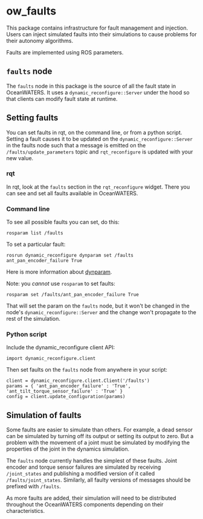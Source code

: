 ow_faults
=========
This package contains infrastructure for fault management and injection. Users
can inject simulated faults into their simulations to cause problems for their
autonomy algorithms.

Faults are implemented using ROS parameters.

## `faults` node
The `faults` node in this package is the source of all the fault state in
OceanWATERS. It uses a `dynamic_reconfigure::Server` under the hood so that
clients can modify fault state at runtime.

## Setting faults
You can set faults in rqt, on the command line, or from a python script.
Setting a fault causes it to be updated on the `dynamic_reconfigure::Server` in
the faults node such that a message is emitted on the `/faults/update_parameters`
topic and `rqt_reconfigure` is updated with your new value.

### rqt
In rqt, look at the `faults` section in the `rqt_reconfigure` widget. There
you can see and set all faults available in OceanWATERS.

### Command line
To see all possible faults you can set, do this:

`rosparam list /faults`

To set a particular fault:

`rosrun dynamic_reconfigure dynparam set /faults ant_pan_encoder_failure True`

Here is more information about [dynparam](http://wiki.ros.org/dynamic_reconfigure#dynamic_reconfigure.2BAC8-groovy.dynparam_command-line_tool).

Note: you *cannot* use `rosparam` to set faults:

`rosparam set /faults/ant_pan_encoder_failure True`

That will set the param on the `faults` node, but it won't be changed in the
node's `dynamic_reconfigure::Server` and the change won't propagate to the rest
of the simulation.

### Python script
Include the dynamic_reconfigure client API:

`import dynamic_reconfigure.client`

Then set faults on the `faults` node from anywhere in your script:

```
client = dynamic_reconfigure.client.Client('/faults')
params = { 'ant_pan_encoder_failure' : 'True', 'ant_tilt_torque_sensor_failure' : 'True' }
config = client.update_configuration(params)
```

## Simulation of faults
Some faults are easier to simulate than others. For example, a dead sensor can
be simulated by turning off its output or setting its output to zero. But a
problem with the movement of a joint must be simulated by modifying the
properties of the joint in the dynamics simulation.

The `faults` node currently handles the simplest of these faults. Joint encoder
and torque sensor failures are simulated by receiving `/joint_states` and
publishing a modified version of it called `/faults/joint_states`. Similarly,
all faulty versions of messages should be prefixed with `/faults`.

As more faults are added, their simulation will need to be distributed
throughout the OceanWATERS components depending on their characteristics.

